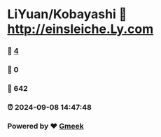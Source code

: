 # LiYuan/Kobayashi :link: http://einsleiche.Ly.com 
### :page_facing_up: [4](http://einsleiche.Ly.com/tag.html) 
### :speech_balloon: 0 
### :hibiscus: 642 
### :alarm_clock: 2024-09-08 14:47:48 
### Powered by :heart: [Gmeek](https://github.com/Meekdai/Gmeek)
